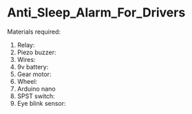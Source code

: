 # Anti_Sleep_Alarm_For_Drivers
Materials required: 
1) Relay: 
2) Piezo buzzer: 
3) Wires: 
4) 9v battery:
 5) Gear motor: 
6) Wheel:
 7) Arduino nano
 8) SPST switch:
 9) Eye blink sensor:
